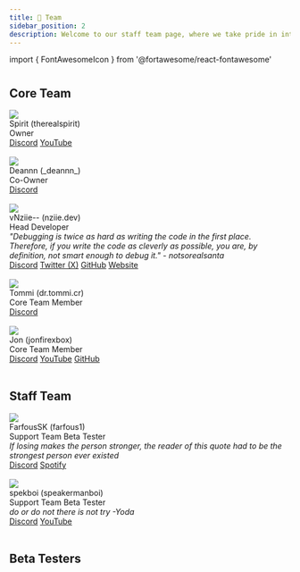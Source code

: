 ```yaml
---
title: 👑 Team
sidebar_position: 2
description: Welcome to our staff team page, where we take pride in introducing the individuals who make up the backbone of our team managing Sentry. Our team comprises passionate and skilled professionals, each contributing their unique talents to drive our collective success.
---
```


import { FontAwesomeIcon } from '@fortawesome/react-fontawesome'

# 

## Core Team

<div class="card-demo">
  <div class="card">
    <div class="card__header">
      <div class="avatar">
        <img
          class="avatar__photo"
          src="https://cdn.discordapp.com/avatars/766099886214742046/a_72bcb22144d5ff40994d841acbb9ee44.gif?size=1024" />
        <div class="avatar__intro">
          <div class="avatar__name">Spirit (therealspirit)</div>
          <div class="avatar__subtitle">
            <span class="badge badge--grey">Owner</span>
          </div>
        <em></em>
        </div>
      </div>
    </div>
    <div class="card__footer">
      <div class="button-group button-group--block">
        <a class="button button--primary" href="https://discordlookup.com/user/766099886214742046"><FontAwesomeIcon icon="fa-brands fa-discord" /> Discord</a>
        <a class="button button--primary" style={{'backgroundColor': '#ff0000', 'borderColor': '#ff0000'}} href="https://www.youtube.com/channel/UC28OmyMp0bBhltjICW6iKSQ"><FontAwesomeIcon icon="fa-brands fa-youtube" /> YouTube</a>
      </div>
    </div>
  </div>
</div>
<br/>
<div class="card-demo">
  <div class="card">
    <div class="card__header">
      <div class="avatar">
        <img
          class="avatar__photo"
          src="https://cdn.discordapp.com/avatars/891020275582378034/c40c0207add3fedb2e2a7856ecaf4fee.png?size=1024" />
        <div class="avatar__intro">
          <div class="avatar__name">Deannn (_deannn_)</div>
          <div class="avatar__subtitle">
            <span class="badge badge--grey">Co-Owner</span>
          </div>
        <em></em>
        </div>
      </div>
    </div>
    <div class="card__footer">
      <div class="button-group button-group--block">
        <a class="button button--primary" href="https://discordlookup.com/user/891020275582378034"><FontAwesomeIcon icon="fa-brands fa-discord" /> Discord</a>
      </div>
    </div>
  </div>
</div>
<br/>
<div class="card-demo">
  <div class="card">
    <div class="card__header">
      <div class="avatar">
        <img
          class="avatar__photo"
          src="https://cdn.discordapp.com/avatars/550476809280421903/5df5fb484f2a00793771514a0a120ff1.png?size=1024" />
        <div class="avatar__intro">
          <div class="avatar__name">vNziie-- (nziie.dev)</div>
          <div class="avatar__subtitle">
            <span class="badge badge--grey">Head Developer</span>
          </div>
        <em>"Debugging is twice as hard as writing the code in the first place. Therefore, if you write the code as cleverly as possible, you are, by definition, not smart enough to debug it." - notsorealsanta</em>
        </div>
      </div>
    </div>
    <div class="card__footer">
      <div class="button-group button-group--block">
        <a class="button button--primary" href="https://discordlookup.com/user/550476809280421903"><FontAwesomeIcon icon="fa-brands fa-discord" /> Discord</a>
        <a class="button button--primary" style={{'backgroundColor': '#1DA1F2', 'borderColor': '#1DA1F2'}} href="https://twitter.com/4realnziie"><FontAwesomeIcon icon="fa-brands fa-twitter" /> Twitter (X)</a>
        <a class="button button--primary" style={{'backgroundColor': '#24292e', 'borderColor': '#24292e'}} href="https://github.com/Nzii3"><FontAwesomeIcon icon="fa-brands fa-github" /> GitHub</a>
        <a class="button button--secondary" href="https://nziie.xyz"><FontAwesomeIcon icon="fa-solid fa-globe" /> Website</a>
      </div>
    </div>
  </div>
</div>
<br/>
<div class="card-demo">
  <div class="card">
    <div class="card__header">
      <div class="avatar">
        <img
          class="avatar__photo"
          src="https://cdn.discordapp.com/avatars/768864212859879434/a_c66fe6ad006206bd9420894144f9a373.gif?size=1024" />
        <div class="avatar__intro">
          <div class="avatar__name">Tommi (dr.tommi.cr)</div>
          <div class="avatar__subtitle">
            <span class="badge badge--grey">Core Team Member</span>
          </div>
        <em></em>
        </div>
      </div>
    </div>
    <div class="card__footer">
      <div class="button-group button-group--block">
        <a class="button button--primary" href="https://discordlookup.com/user/768864212859879434"><FontAwesomeIcon icon="fa-brands fa-discord" /> Discord</a>
      </div>
    </div>
  </div>
</div>
<br/>
<div class="card-demo">
  <div class="card">
    <div class="card__header">
      <div class="avatar">
        <img
          class="avatar__photo"
          src="https://cdn.discordapp.com/avatars/856176853719187506/b8c835a2c8598bd98b72653c0fe21dad.png?size=1024" />
        <div class="avatar__intro">
          <div class="avatar__name">Jon (jonfirexbox)</div>
          <div class="avatar__subtitle">
            <span class="badge badge--grey">Core Team Member</span>
          </div>
        <em></em>
        </div>
      </div>
    </div>
    <div class="card__footer">
      <div class="button-group button-group--block">
        <a class="button button--primary" href="https://discordlookup.com/user/856176853719187506"><FontAwesomeIcon icon="fa-brands fa-discord" /> Discord</a>
        <a class="button button--primary" style={{'backgroundColor': '#ff0000', 'borderColor': '#ff0000'}} href="https://www.youtube.com/channel/UCkZHrZscTAsKuMoJ7QdPa5Q"><FontAwesomeIcon icon="fa-brands fa-youtube" /> YouTube</a>
        <a class="button button--primary" style={{'backgroundColor': '#24292e', 'borderColor': '#24292e'}} href="https://github.com/kyro3400"><FontAwesomeIcon icon="fa-brands fa-github" /> GitHub</a>
      </div>
    </div>
  </div>
</div>
<br/>

## Staff Team

<div class="card-demo">
  <div class="card">
    <div class="card__header">
      <div class="avatar">
        <img
          class="avatar__photo"
          src="https://cdn.discordapp.com/avatars/1080547347538378885/b5cb5069742f6bc7412d18118f0d7790.png?size=1024" />
        <div class="avatar__intro">
          <div class="avatar__name">FarfousSK (farfous1)</div>
          <div class="avatar__subtitle">
            <span class="badge badge--grey">Support Team</span> <span class="badge badge--grey">Beta Tester</span>
          </div>
          <em>If losing makes the person stronger, the reader of this quote had to be the strongest person ever existed</em>
        </div>
      </div>
    </div>
    <div class="card__footer">
      <div class="button-group button-group--block">
        <a class="button button--primary" href="https://discordlookup.com/user/1080547347538378885"><FontAwesomeIcon icon="fa-brands fa-discord" /> Discord</a>
        <a class="button button--primary" style={{'backgroundColor': '#1DB954', 'borderColor': '#1DB954'}} href="https://open.spotify.com/user/31fb52q7e3or7aqm4xpea3lcbgoa"><FontAwesomeIcon icon="fa-brands fa-spotify" /> Spotify</a>
      </div>
    </div>
  </div>
</div>
<br/>
<div class="card-demo">
  <div class="card">
    <div class="card__header">
      <div class="avatar">
        <img
          class="avatar__photo"
          src="https://cdn.discordapp.com/avatars/1060951966496325713/171c613fa148a6dd0da631883521a496.webp?size=2048" />
        <div class="avatar__intro">
          <div class="avatar__name">spekboi (speakermanboi)</div>
          <div class="avatar__subtitle">
            <span class="badge badge--grey">Support Team</span> <span class="badge badge--grey">Beta Tester</span>
          </div>
        <em>do or do not there is not try -Yoda</em>
        </div>
      </div>
    </div>
    <div class="card__footer">
      <div class="button-group button-group--block">
        <a class="button button--primary" href="https://discordlookup.com/user/1060951966496325713"><FontAwesomeIcon icon="fa-brands fa-discord" /> Discord</a>
        <a class="button button--primary" style={{'backgroundColor': '#ff0000', 'borderColor': '#ff0000'}} href="https://youtube.com/@Locksonroblox?si=QZMfk5yxx8pBiV5A"><FontAwesomeIcon icon="fa-brands fa-youtube" /> YouTube</a>
      </div>
    </div>
  </div>
</div>
<br/>

## Beta Testers